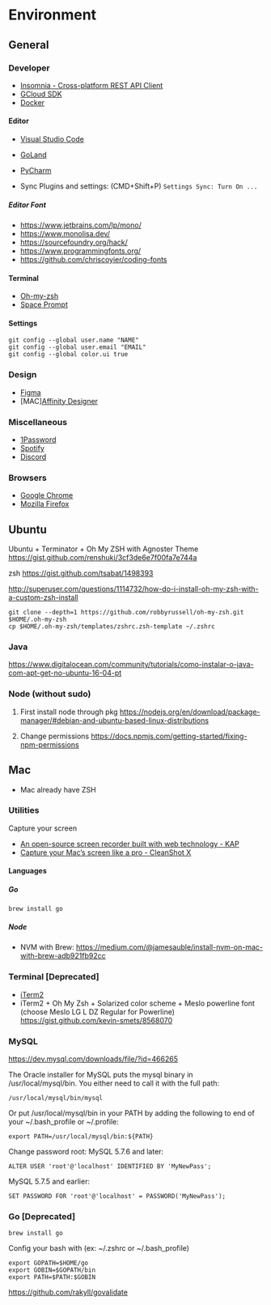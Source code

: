 # Environment

## General

### Developer

- [Insomnia - Cross-platform REST API Client](https://insomnia.rest/)
- [GCloud SDK](https://cloud.google.com/sdk/downloads)
- [Docker](https://www.docker.com/get-started)

#### Editor

- [Visual Studio Code](https://code.visualstudio.com/)
- [GoLand](https://www.jetbrains.com/go/)
- [PyCharm](https://www.jetbrains.com/pycharm/)

- Sync Plugins and settings: (CMD+Shift+P) `Settings Sync: Turn On ...` 

##### Editor Font

- https://www.jetbrains.com/lp/mono/
- https://www.monolisa.dev/
- https://sourcefoundry.org/hack/
- https://www.programmingfonts.org/
- https://github.com/chriscoyier/coding-fonts

#### Terminal

- [Oh-my-zsh](https://github.com/robbyrussell/oh-my-zsh)
- [Space Prompt](https://github.com/denysdovhan/spaceship-prompt)

#### Settings

```shell script
git config --global user.name "NAME"
git config --global user.email "EMAIL"
git config --global color.ui true
```

### Design

- [Figma](https://www.figma.com/downloads/)
- [MAC][Affinity Designer](https://affinity.serif.com/en-us/designer/)

### Miscellaneous

- [1Password](https://1password.com/)
- [Spotify](https://www.spotify.com/ca-en/download/other/)
- [Discord](https://discord.com/download)

### Browsers

- [Google Chrome](https://www.google.ca/chrome/)
- [Mozilla Firefox](https://www.mozilla.org/en-CA/firefox/new/)


## Ubuntu

Ubuntu + Terminator + Oh My ZSH with Agnoster Theme
https://gist.github.com/renshuki/3cf3de6e7f00fa7e744a

zsh
https://gist.github.com/tsabat/1498393

http://superuser.com/questions/1114732/how-do-i-install-oh-my-zsh-with-a-custom-zsh-install

```shell script
git clone --depth=1 https://github.com/robbyrussell/oh-my-zsh.git $HOME/.oh-my-zsh
cp $HOME/.oh-my-zsh/templates/zshrc.zsh-template ~/.zshrc
```

### Java
https://www.digitalocean.com/community/tutorials/como-instalar-o-java-com-apt-get-no-ubuntu-16-04-pt

### Node (without sudo)

1. First install node through pkg
https://nodejs.org/en/download/package-manager/#debian-and-ubuntu-based-linux-distributions

2. Change permissions 
https://docs.npmjs.com/getting-started/fixing-npm-permissions


## Mac

- Mac already have ZSH

### Utilities

Capture your screen
- [An open-source screen recorder built with web technology - KAP](https://getkap.co/)
- [Capture your Mac’s screen like a pro - CleanShot X](https://getcleanshot.com/)

#### Languages

##### Go

```shell script
brew install go
```
##### Node

- NVM with Brew: https://medium.com/@jamesauble/install-nvm-on-mac-with-brew-adb921fb92cc

### Terminal [Deprecated]

- [iTerm2](https://www.iterm2.com/)
- iTerm2 + Oh My Zsh + Solarized color scheme + Meslo powerline font (choose Meslo LG L DZ Regular for Powerline)
https://gist.github.com/kevin-smets/8568070

### MySQL

https://dev.mysql.com/downloads/file/?id=466265

The Oracle installer for MySQL puts the mysql binary in /usr/local/mysql/bin. You either need to call it with the full path:

```shell script
/usr/local/mysql/bin/mysql
```
Or put /usr/local/mysql/bin in your PATH by adding the following to end of your ~/.bash_profile or ~/.profile:

```shell script
export PATH=/usr/local/mysql/bin:${PATH}
```

Change password root:
MySQL 5.7.6 and later:
```
ALTER USER 'root'@'localhost' IDENTIFIED BY 'MyNewPass';
```
MySQL 5.7.5 and earlier:
```
SET PASSWORD FOR 'root'@'localhost' = PASSWORD('MyNewPass');
```

### Go [Deprecated]

```shell script
brew install go
```

Config your bash with (ex: ~/.zshrc or ~/.bash_profile)

```shell script
export GOPATH=$HOME/go
export GOBIN=$GOPATH/bin
export PATH=$PATH:$GOBIN
```

https://github.com/rakyll/govalidate
